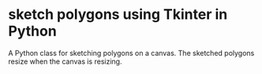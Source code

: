# sketch polygons using Tkinter in Python
A Python class for sketching polygons on a canvas. The sketched polygons resize when the canvas is resizing.
